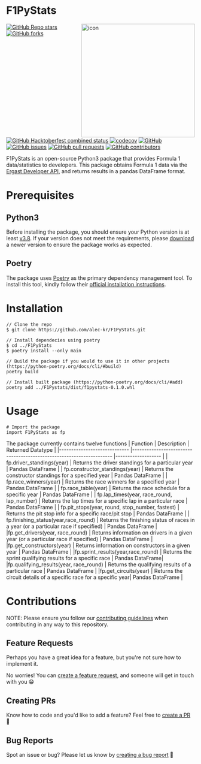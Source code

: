 # F1PyStats
<img src="https://raw.githubusercontent.com/alec-kr/F1PyStats/main/assets/F1PYStatsSimplified.png" align="right" alt="icon" width="303">

[![GitHub Repo stars](https://img.shields.io/github/stars/alec-kr/F1PyStats?style=social)](https://github.com/alec-kr/F1PyStats)
[![GitHub forks](https://img.shields.io/github/forks/alec-kr/F1PyStats?style=social)](https://github.com/alec-kr/F1PyStats/network/members)

[![GitHub Hacktoberfest combined status](https://img.shields.io/github/hacktoberfest/2022/alec-kr/F1PyStats)](https://github.com/alec-kr/F1PyStats)
[![codecov](https://codecov.io/gh/alec-kr/F1PyStats/branch/main/graph/badge.svg?token=75FEMX2BHQ)](https://codecov.io/gh/alec-kr/F1PyStats)
[![GitHub](https://img.shields.io/github/license/alec-kr/F1PyStats?color=blue)](https://github.com/alec-kr/F1PyStats/blob/main/LICENSE)
[![GitHub issues](https://img.shields.io/github/issues/alec-kr/F1PyStats)](https://github.com/alec-kr/F1PyStats/issues)
[![GitHub pull requests](https://img.shields.io/github/issues-pr/alec-kr/F1PyStats)](https://github.com/alec-kr/F1PyStats/pulls)
[![GitHub contributors](https://img.shields.io/github/contributors/alec-kr/F1PyStats)](https://github.com/alec-kr/F1PyStats/graphs/contributors)

F1PyStats is an open-source Python3 package that provides Formula 1 data/statistics to developers. This package obtains Formula 1 data via the [Ergast Developer API](http://ergast.com/mrd/), and returns results in a pandas DataFrame format.


# Prerequisites
## Python3
Before installing the package, you should ensure your Python version is at least [v3.8](https://www.python.org/downloads/release/python-380/). If your version does not meet the requirements, please [download](https://www.python.org/downloads/) a newer version to ensure the package works as expected.

## Poetry
The package uses [Poetry](https://python-poetry.org/) as the primary dependency management tool. To install this tool, kindly follow their [official installation instructions](https://python-poetry.org/docs/).

# Installation
```
// Clone the repo
$ git clone https://github.com/alec-kr/F1PyStats.git

// Install dependecies using poetry
$ cd ../F1PyStats
$ poetry install --only main

// Build the package if you would to use it in other projects (https://python-poetry.org/docs/cli/#build)
poetry build

// Install built package (https://python-poetry.org/docs/cli/#add)
poetry add ../F1Pystats/dist/f1pystats-0.1.0.whl
```

# Usage
```
# Import the package
import F1PyStats as fp
```

The package currently contains twelve functions
| Function                    	| Description                                                         	| Returned Datatype 	|
|-----------------------------	|---------------------------------------------------------------------	|-------------------	|
| fp.driver_standings(year)      	| Returns the driver standings for a particular year                  	| Pandas DataFrame  	|
| fp.constructor_standings(year) 	| Returns the constructor standings for a specified year              	| Pandas DataFrame  	|
| fp.race_winners(year)          	| Returns the race winners for a specified year                       	| Pandas DataFrame  	|
| fp.race_table(year)           	| Returns the race schedule for a specific year 	                      | Pandas DataFrame  	|
| fp.lap_times(year, race_round, lap_number)           	| Returns the lap times for a specific lap in a particular race 	                      | Pandas DataFrame  	|
| fp.pit_stops(year, round, stop_number, fastest)           	| Returns the pit stop info for a specific race/pit stop 	                      | Pandas DataFrame  	|
| fp.finishing_status(year,race_round)  | Returns the finishing status of races in a year (or a particular race if specified)     | Pandas DataFrame  |
|fp.get_drivers(year, race_round) | Returns information on drivers in a given year (or a particular race if specified) | Pandas DataFrame |
|fp.get_constructors(year) | Returns information on constructors in a given year | Pandas DataFrame |
|fp.sprint_results(year,race_round) | Returns the sprint qualifying results for a specific race | Pandas DataFrame|
|fp.qualifying_results(year, race_round) | Returns the qualifying results of a particular race | Pandas DataFrame |
|fp.get_circuits(year) | Returns the circuit details of a specific race for a specific year| Pandas DataFrame |



# Contributions
NOTE: Please ensure you follow our [contributing guidelines](https://github.com/alec-kr/F1PyStats/blob/main/CONTRIBUTING.md) when contributing in any way to this repository.
## Feature Requests
Perhaps you have a great idea for a feature, but you're not sure how to implement it. 

No worries! You can [create a feature request](https://github.com/alec-kr/F1PyStats/issues/new/choose), and someone will get in touch with you :grin:

## Creating PRs
Know how to code and you'd like to add a feature? Feel free to [create a PR](https://github.com/alec-kr/F1PyStats/compare) :rocket:

## Bug Reports
Spot an issue or bug? Please let us know by [creating a bug report](https://github.com/alec-kr/F1PyStats/issues/new/choose) :bug:

